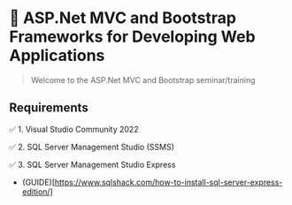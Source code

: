 # :notebook: ASP.Net MVC and Bootstrap Frameworks for Developing Web Applications
> Welcome to the ASP.Net MVC and Bootstrap seminar/training

## Requirements
:white_check_mark: 1. Visual Studio Community 2022

:white_check_mark: 2. SQL Server Management Studio (SSMS)

:white_check_mark: 3. SQL Server Management Studio Express
  - (GUIDE)[https://www.sqlshack.com/how-to-install-sql-server-express-edition/]
